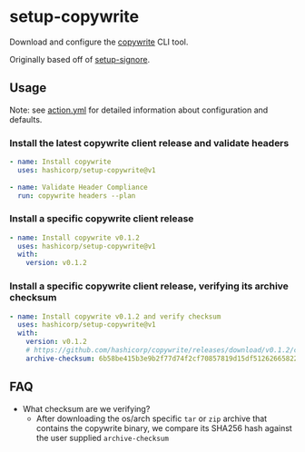 # setup-copywrite

Download and configure the [copywrite](https://github.com/hashicorp/copywrite) CLI tool.

Originally based off of [setup-signore](https://github.com/hashicorp/setup-signore).

## Usage

Note: see [action.yml](action.yml) for detailed information about configuration and defaults.

### Install the latest copywrite client release and validate headers

```yaml
- name: Install copywrite
  uses: hashicorp/setup-copywrite@v1
  
- name: Validate Header Compliance
  run: copywrite headers --plan
```

### Install a specific copywrite client release

```yaml
- name: Install copywrite v0.1.2
  uses: hashicorp/setup-copywrite@v1
  with:
    version: v0.1.2
```

### Install a specific copywrite client release, verifying its archive checksum

```yaml
- name: Install copywrite v0.1.2 and verify checksum
  uses: hashicorp/setup-copywrite@v1
  with:
    version: v0.1.2
    # https://github.com/hashicorp/copywrite/releases/download/v0.1.2/copywrite_0.1.2_darwin_x86_64.tar.gz sha256 hash
    archive-checksum: 6b58be415b3e9b2f77d74f2cf70857819d15df512626658223b2d4a4f3adc404
```

## FAQ

- What checksum are we verifying?
  - After downloading the os/arch specific `tar` or `zip` archive that contains the copywrite binary, we compare its SHA256 hash against the user supplied `archive-checksum`
